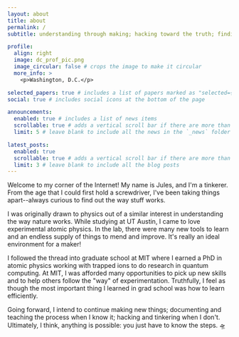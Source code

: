 ```yaml
---
layout: about
title: about
permalink: /
subtitle: understanding through making; hacking toward the truth; finding beauty in the process

profile:
  align: right
  image: dc_prof_pic.png
  image_circular: false # crops the image to make it circular
  more_info: >
    <p>Washington, D.C.</p>

selected_papers: true # includes a list of papers marked as "selected={true}"
social: true # includes social icons at the bottom of the page

announcements:
  enabled: true # includes a list of news items
  scrollable: true # adds a vertical scroll bar if there are more than 3 news items
  limit: 5 # leave blank to include all the news in the `_news` folder

latest_posts:
  enabled: true
  scrollable: true # adds a vertical scroll bar if there are more than 3 new posts items
  limit: 3 # leave blank to include all the blog posts
---
```


Welcome to my corner of the Internet!  My name is Jules, and I'm a tinkerer.  From the age that I could first hold a screwdriver, I've been taking things apart--always curious to find out the way stuff works.

I was originally drawn to physics out of a similar interest in understanding the way nature works.  While studying at UT Austin, I came to love experimental atomic physics.  In the lab, there were many new tools to learn and an endless supply of things to mend and improve.  It's really an ideal environment for a maker!

I followed the thread into graduate school at MIT where I earned a PhD in atomic physics working with trapped ions to do research in quantum computing.  At MIT, I was afforded many opportunities to pick up new skills and to help others follow the "way" of experimentation.  Truthfully, I feel as though the most important thing I learned in grad school was how to learn efficiently.

Going forward, I intend to continue making new things; documenting and teaching the process when I know it; hacking and tinkering when I don't.  Ultimately, I think, anything is possible: you just have to know the steps. 🛸
